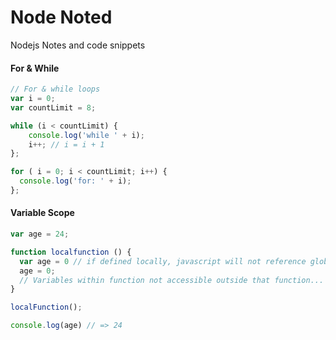 # Node Noted
Nodejs Notes and code snippets


#### For & While
```javascript
// For & while loops
var i = 0;
var countLimit = 8;

while (i < countLimit) {
    console.log('while ' + i);
    i++; // i = i + 1
};

for ( i = 0; i < countLimit; i++) {
  console.log('for: ' + i);
};
```
#### Variable Scope

```Javascript
var age = 24;

function localfunction () {
  var age = 0 // if defined locally, javascript will not reference global variable
  age = 0;
  // Variables within function not accessible outside that function...
}

localFunction();

console.log(age) // => 24

```

